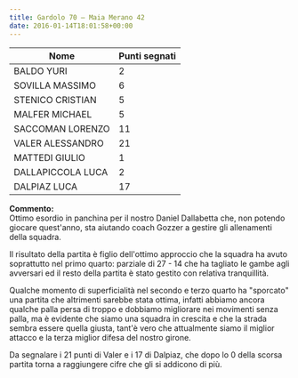 ```yaml
---
title: Gardolo 70 – Maia Merano 42
date: 2016-01-14T18:01:58+00:00
---
```

| **Nome** | **Punti segnati** |
| -------- | ----------------- |
| BALDO YURI | 2 |
| SOVILLA MASSIMO | 6 |
| STENICO CRISTIAN | 5 |
| MALFER MICHAEL | 5 |
| SACCOMAN LORENZO | 11 |
| VALER ALESSANDRO | 21 |
| MATTEDI GIULIO | 1 |
| DALLAPICCOLA LUCA | 2 |
| DALPIAZ LUCA | 17 |

**Commento:**  
Ottimo esordio in panchina per il nostro Daniel Dallabetta che, non potendo giocare quest'anno, sta aiutando coach Gozzer a gestire gli allenamenti della squadra.

Il risultato della partita è figlio dell'ottimo approccio che la squadra ha avuto soprattutto nel primo quarto: parziale di 27 - 14 che ha tagliato le gambe agli avversari ed il resto della partita è stato gestito con relativa tranquillità.

Qualche momento di superficialità nel secondo e terzo quarto ha "sporcato" una partita che altrimenti sarebbe stata ottima, infatti abbiamo ancora qualche palla persa di troppo e dobbiamo migliorare nei movimenti senza palla, ma è evidente che siamo una squadra in crescita e che la strada sembra essere quella giusta, tant'è vero che attualmente siamo il miglior attacco e la terza miglior difesa del nostro girone.

Da segnalare i 21 punti di Valer e i 17 di Dalpiaz, che dopo lo 0 della scorsa partita torna a raggiungere cifre che gli si addicono di più.